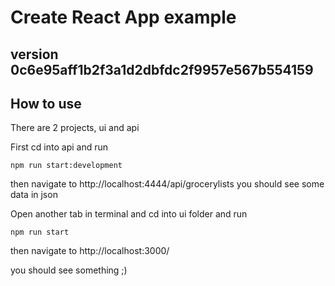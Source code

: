   # Create React App example

## version  0c6e95aff1b2f3a1d2dbfdc2f9957e567b554159
## How to use

There are 2 projects, ui and api

First cd into api and run
```npm install
npm run start:development
```

then navigate to http://localhost:4444/api/grocerylists
you should see some data in json

Open another tab in terminal and cd into ui folder and run
```npm install
npm run start
```
then navigate to http://localhost:3000/


you should see something ;)


